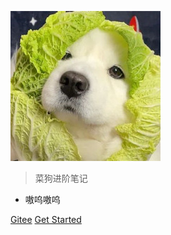 ![logo](/images/97436b4dbeefbaf94cf517a1177a8f2.jpg)

<!-- # docsify <small>3.5</small> -->

> 菜狗进阶笔记

- 嗷呜嗷呜

[Gitee](https://gitee.com/Intercrl)
[Get Started](./README.md)
